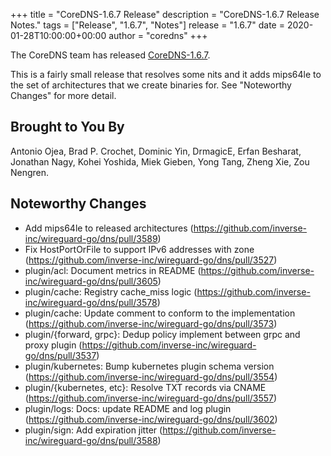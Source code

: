 +++
title = "CoreDNS-1.6.7 Release"
description = "CoreDNS-1.6.7 Release Notes."
tags = ["Release", "1.6.7", "Notes"]
release = "1.6.7"
date = 2020-01-28T10:00:00+00:00
author = "coredns"
+++

The CoreDNS team has released
[CoreDNS-1.6.7](https://github.com/inverse-inc/wireguard-go/dns/releases/tag/v1.6.7).

This is a fairly small release that resolves some nits and it adds mips64le to the set of
architectures that we create binaries for. See "Noteworthy Changes" for more detail.

## Brought to You By

Antonio Ojea,
Brad P. Crochet,
Dominic Yin,
DrmagicE,
Erfan Besharat,
Jonathan Nagy,
Kohei Yoshida,
Miek Gieben,
Yong Tang,
Zheng Xie,
Zou Nengren.

## Noteworthy Changes

* Add mips64le to released architectures (https://github.com/inverse-inc/wireguard-go/dns/pull/3589)
* Fix HostPortOrFile to support IPv6 addresses with zone (https://github.com/inverse-inc/wireguard-go/dns/pull/3527)
* plugin/acl: Document metrics in README (https://github.com/inverse-inc/wireguard-go/dns/pull/3605)
* plugin/cache: Registry cache_miss logic (https://github.com/inverse-inc/wireguard-go/dns/pull/3578)
* plugin/cache: Update comment to conform to the implementation (https://github.com/inverse-inc/wireguard-go/dns/pull/3573)
* plugin/{forward, grpc}: Dedup policy implement between grpc and proxy plugin (https://github.com/inverse-inc/wireguard-go/dns/pull/3537)
* plugin/kubernetes: Bump kubernetes plugin schema version (https://github.com/inverse-inc/wireguard-go/dns/pull/3554)
* plugin/{kubernetes, etc}: Resolve TXT records via CNAME (https://github.com/inverse-inc/wireguard-go/dns/pull/3557)
* plugin/logs: Docs: update README and log plugin (https://github.com/inverse-inc/wireguard-go/dns/pull/3602)
* plugin/sign: Add expiration jitter (https://github.com/inverse-inc/wireguard-go/dns/pull/3588)
